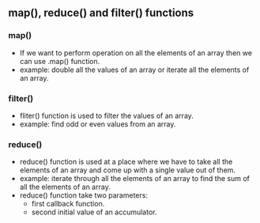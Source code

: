 ## map(), reduce() and filter() functions

### map()

- If we want to perform operation on all the elements of an array then we can use .map() function.
- example: double all the values of an array or iterate all the elements of an array.

### filter()

- fliter() function is used to filter the values of an array.
- example: find odd or even values from an array.

### reduce()

- reduce() function is used at a place where we have to take all the elements of an array and come up with a single value out of them.
- example: iterate through all the elements of an array to find the sum of all the elements of an array.
- reduce() function take two parameters:
  - first callback function.
  - second initial value of an accumulator.
